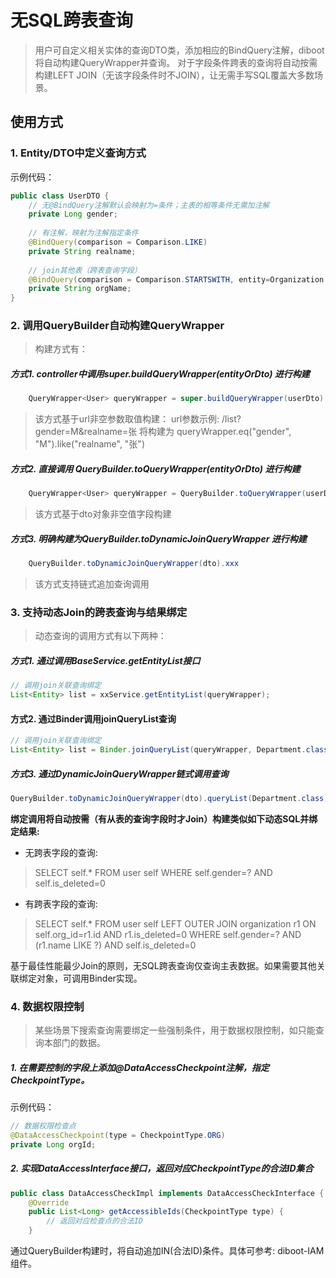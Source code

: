 # 无SQL跨表查询

> 用户可自定义相关实体的查询DTO类，添加相应的BindQuery注解，diboot将自动构建QueryWrapper并查询。
> 对于字段条件跨表的查询将自动按需构建LEFT JOIN（无该字段条件时不JOIN），让无需手写SQL覆盖大多数场景。

## 使用方式
### 1. Entity/DTO中定义查询方式
示例代码：
~~~java 
public class UserDTO {
    // 无@BindQuery注解默认会映射为=条件；主表的相等条件无需加注解
    private Long gender;
    
    // 有注解，映射为注解指定条件
    @BindQuery(comparison = Comparison.LIKE)
    private String realname;
    
    // join其他表（跨表查询字段）
    @BindQuery(comparison = Comparison.STARTSWITH, entity=Organization.class, field="name", condition="this.org_id=id")
    private String orgName;
}
~~~
### 2. 调用QueryBuilder自动构建QueryWrapper
> 构建方式有：
##### 方式1. controller中调用super.buildQueryWrapper(entityOrDto) 进行构建
~~~java
    QueryWrapper<User> queryWrapper = super.buildQueryWrapper(userDto);
~~~
> 该方式基于url非空参数取值构建：
> url参数示例: /list?gender=M&realname=张
> 将构建为 queryWrapper.eq("gender", "M").like("realname", "张")

##### 方式2. 直接调用 QueryBuilder.toQueryWrapper(entityOrDto) 进行构建
~~~java
    QueryWrapper<User> queryWrapper = QueryBuilder.toQueryWrapper(userDto);
~~~
> 该方式基于dto对象非空值字段构建

##### 方式3. 明确构建为QueryBuilder.toDynamicJoinQueryWrapper 进行构建
~~~java
    QueryBuilder.toDynamicJoinQueryWrapper(dto).xxx
~~~
> 该方式支持链式追加查询调用


### 3. 支持动态Join的跨表查询与结果绑定
> 动态查询的调用方式有以下两种：
##### 方式1. 通过调用BaseService.getEntityList接口
~~~java
// 调用join关联查询绑定
List<Entity> list = xxService.getEntityList(queryWrapper);
~~~
#### 方式2. 通过Binder调用joinQueryList查询
~~~java
// 调用join关联查询绑定
List<Entity> list = Binder.joinQueryList(queryWrapper, Department.class);
~~~
##### 方式3. 通过DynamicJoinQueryWrapper链式调用查询
~~~java
QueryBuilder.toDynamicJoinQueryWrapper(dto).queryList(Department.class);
~~~


**绑定调用将自动按需（有从表的查询字段时才Join）构建类似如下动态SQL并绑定结果:**

* 无跨表字段的查询: 
> SELECT self.* FROM user self WHERE self.gender=? AND self.is_deleted=0

* 有跨表字段的查询:
> SELECT self.* FROM user self 
LEFT OUTER JOIN organization r1 ON self.org_id=r1.id AND r1.is_deleted=0
WHERE self.gender=? AND (r1.name LIKE ?) AND self.is_deleted=0

基于最佳性能最少Join的原则，无SQL跨表查询仅查询主表数据。如果需要其他关联绑定对象，可调用Binder实现。

### 4. 数据权限控制
> 某些场景下搜索查询需要绑定一些强制条件，用于数据权限控制，如只能查询本部门的数据。
##### 1. 在需要控制的字段上添加@DataAccessCheckpoint注解，指定CheckpointType。
示例代码：
~~~java
// 数据权限检查点
@DataAccessCheckpoint(type = CheckpointType.ORG)
private Long orgId;
~~~
##### 2. 实现DataAccessInterface接口，返回对应CheckpointType的合法ID集合
~~~java
public class DataAccessCheckImpl implements DataAccessCheckInterface {
    @Override
    public List<Long> getAccessibleIds(CheckpointType type) {
        // 返回对应检查点的合法ID
    }
~~~
通过QueryBuilder构建时，将自动追加IN(合法ID)条件。具体可参考: diboot-IAM组件。
